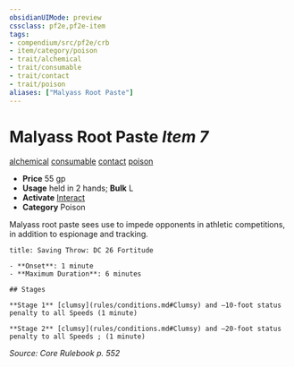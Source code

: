```yaml
---
obsidianUIMode: preview
cssclass: pf2e,pf2e-item
tags:
- compendium/src/pf2e/crb
- item/category/poison
- trait/alchemical
- trait/consumable
- trait/contact
- trait/poison
aliases: ["Malyass Root Paste"]
---
```

# Malyass Root Paste *Item 7*  
[alchemical](rules/traits/alchemical.md)  [consumable](rules/traits/consumable.md)  [contact](rules/traits/contact.md)  [poison](rules/traits/poison.md)  

- **Price** 55 gp
- **Usage** held in 2 hands; **Bulk** L
- **Activate** [Interact](rules/actions/interact.md)
- **Category** Poison

Malyass root paste sees use to impede opponents in athletic competitions, in addition to espionage and tracking.

```ad-inline-affliction
title: Saving Throw: DC 26 Fortitude

- **Onset**: 1 minute
- **Maximum Duration**: 6 minutes

## Stages

**Stage 1** [clumsy](rules/conditions.md#Clumsy) and –10-foot status penalty to all Speeds (1 minute)

**Stage 2** [clumsy](rules/conditions.md#Clumsy) and –20-foot status penalty to all Speeds ; (1 minute)
```

*Source: Core Rulebook p. 552*